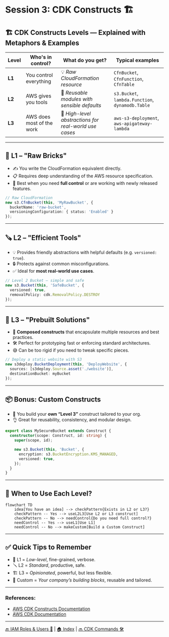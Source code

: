 # Session 3: CDK Constructs 🏗️

## 🏗️ CDK Constructs Levels — Explained with Metaphors & Examples

| Level  | Who's in control?         | What do you get?                                      | Typical examples                                 |
| ------ | ------------------------- | ----------------------------------------------------- | ------------------------------------------------ |
| **L1** | You control everything    | 💡 *Raw CloudFormation resource*                      | `CfnBucket`, `CfnFunction`, `CfnTable`           |
| **L2** | AWS gives you tools       | 🧰 *Reusable modules with sensible defaults*          | `s3.Bucket`, `lambda.Function`, `dynamodb.Table` |
| **L3** | AWS does most of the work | 🚀 *High-level abstractions for real-world use cases* | `aws-s3-deployment`, `aws-apigateway-lambda`     |

---

## 🧱 L1 – "Raw Bricks"

* ✍️ You write the CloudFormation equivalent directly.
* 📋 Requires deep understanding of the AWS resource specification.
* 🎯 Best when you need **full control** or are working with newly released features.

```ts
// Raw CloudFormation
new s3.CfnBucket(this, 'MyRawBucket', {
  bucketName: 'raw-bucket',
  versioningConfiguration: { status: 'Enabled' }
});
```

---

## 🪚 L2 – "Efficient Tools"

* 💡 Provides friendly abstractions with helpful defaults (e.g. `versioned: true`).
* 🔒 Protects against common misconfigurations.
* ✅ Ideal for **most real-world use cases**.

```ts
// Level 2 Bucket – simple and safe
new s3.Bucket(this, 'SafeBucket', {
  versioned: true,
  removalPolicy: cdk.RemovalPolicy.DESTROY
});
```

---

## 🧠 L3 – "Prebuilt Solutions"

* 🧬 **Composed constructs** that encapsulate multiple resources and best practices.
* 🛠️ Perfect for prototyping fast or enforcing standard architectures.
* 😅 Can be too rigid if you need to tweak specific pieces.

```ts
// Deploy a static website with S3
new s3deploy.BucketDeployment(this, 'DeployWebsite', {
  sources: [s3deploy.Source.asset('./website')],
  destinationBucket: myBucket
});
```

---

## 📦 Bonus: Custom Constructs

* 🧩 You build your **own “Level 3”** construct tailored to your org.
* 👌 Great for reusability, consistency, and modular design.

```ts
export class MySecureBucket extends Construct {
  constructor(scope: Construct, id: string) {
    super(scope, id);

    new s3.Bucket(this, 'Bucket', {
      encryption: s3.BucketEncryption.KMS_MANAGED,
      versioned: true,
    });
  }
}
```

---

## 🎯 When to Use Each Level?

```mermaid
flowchart TD
    idea[You have an idea] --> checkPattern{Exists in L2 or L3?}
    checkPattern -- Yes --> useL2L3[Use L2 or L3 construct]
    checkPattern -- No --> needControl{Do you need full control?}
    needControl -- Yes --> useL1[Use L1]
    needControl -- No --> makeCustom[Build a Custom Construct]
```

---

## ✅ Quick Tips to Remember

* 🔧 L1 = *Low-level*, fine-grained, verbose.
* 🪛 L2 = *Standard*, productive, safe.
* 🏗️ L3 = *Opinionated*, powerful, but less flexible.
* 🔁 Custom = *Your company’s building blocks*, reusable and tailored.

---

### **References:**

* [AWS CDK Constructs Documentation](https://docs.aws.amazon.com/cdk/latest/guide/constructs.html)
* [AWS CDK Documentation](https://docs.aws.amazon.com/cdk/latest/guide/home.html)

---

[🔙 IAM Roles & Users 🔑](./02-iam-roles-users.md) | [🏠 Index](../README.md) | [🔜 CDK Commands 🛠️](./04-cdk-commands.md)
